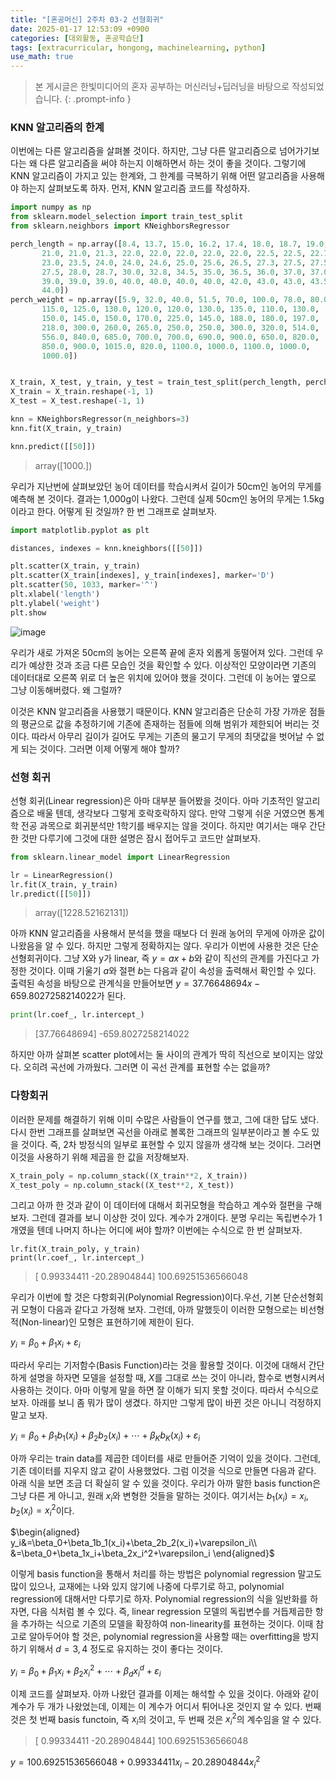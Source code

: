 ```yaml
---
title: "[혼공머신] 2주차 03-2 선형회귀"
date: 2025-01-17 12:53:09 +0900
categories: [대외활동, 혼공학습단]
tags: [extracurricular, hongong, machinelearning, python]
use_math: true
---
```

> 본 게시글은 한빛미디어의 혼자 공부하는 머신러닝+딥러닝을 바탕으로 작성되었습니다.
{: .prompt-info }

### KNN 알고리즘의 한계
이번에는 다른 알고리즘을 살펴볼 것이다. 하지만, 그냥 다른 알고리즘으로 넘어가기보다는 왜 다른 알고리즘을 써야 하는지 이해하면서 하는 것이 좋을 것이다. 그렇기에 KNN 알고리즘이 가지고 있는 한계와, 그 한계를 극복하기 위해 어떤 알고리즘을 사용해야 하는지 살펴보도록 하자. 먼저, KNN 알고리즘 코드를 작성하자.

```python
import numpy as np
from sklearn.model_selection import train_test_split
from sklearn.neighbors import KNeighborsRegressor

perch_length = np.array([8.4, 13.7, 15.0, 16.2, 17.4, 18.0, 18.7, 19.0, 19.6, 20.0, 21.0,
       21.0, 21.0, 21.3, 22.0, 22.0, 22.0, 22.0, 22.0, 22.5, 22.5, 22.7,
       23.0, 23.5, 24.0, 24.0, 24.6, 25.0, 25.6, 26.5, 27.3, 27.5, 27.5,
       27.5, 28.0, 28.7, 30.0, 32.8, 34.5, 35.0, 36.5, 36.0, 37.0, 37.0,
       39.0, 39.0, 39.0, 40.0, 40.0, 40.0, 40.0, 42.0, 43.0, 43.0, 43.5,
       44.0])
perch_weight = np.array([5.9, 32.0, 40.0, 51.5, 70.0, 100.0, 78.0, 80.0, 85.0, 85.0, 110.0,
       115.0, 125.0, 130.0, 120.0, 120.0, 130.0, 135.0, 110.0, 130.0,
       150.0, 145.0, 150.0, 170.0, 225.0, 145.0, 188.0, 180.0, 197.0,
       218.0, 300.0, 260.0, 265.0, 250.0, 250.0, 300.0, 320.0, 514.0,
       556.0, 840.0, 685.0, 700.0, 700.0, 690.0, 900.0, 650.0, 820.0,
       850.0, 900.0, 1015.0, 820.0, 1100.0, 1000.0, 1100.0, 1000.0,
       1000.0])


X_train, X_test, y_train, y_test = train_test_split(perch_length, perch_weight, random_state=0)
X_train = X_train.reshape(-1, 1)
X_test = X_test.reshape(-1, 1)

knn = KNeighborsRegressor(n_neighbors=3)
knn.fit(X_train, y_train)

knn.predict([[50]])
```
> array([1000.])

우리가 지난번에 살펴보았던 농어 데이터를 학습시켜서 길이가 50cm인 농어의 무게를 예측해 본 것이다. 결과는 1,000g이 나왔다. 그런데 실제 50cm인 농어의 무게는 1.5kg이라고 한다. 어떻게 된 것일까? 한 번 그래프로 살펴보자.

```python
import matplotlib.pyplot as plt

distances, indexes = knn.kneighbors([[50]])

plt.scatter(X_train, y_train)
plt.scatter(X_train[indexes], y_train[indexes], marker='D')
plt.scatter(50, 1033, marker='^')
plt.xlabel('length')
plt.ylabel('weight')
plt.show
```
![image](https://www.dropbox.com/scl/fi/dz85b3k75muy9o3zxbiiy/2501170001-1.jpg?rlkey=lpcn6mb73ycu15ggcrsban2t1&st=91xdimel&raw=1)

우리가 새로 가져온 50cm의 농어는 오른쪽 끝에 혼자 외롭게 동떨어져 있다. 그런데 우리가 예상한 것과 조금 다른 모습인 것을 확인할 수 있다. 이상적인 모양이라면 기존의 데이터대로 오른쪽 위로 더 높은 위치에 있어야 했을 것이다. 그런데 이 농어는 옆으로 그냥 이동해버렸다. 왜 그럴까?

이것은 KNN 알고리즘을 사용했기 때문이다. KNN 알고리즘은 단순히 가장 가까운 점들의 평균으로 값을 추정하기에 기존에 존재하는 점들에 의해 범위가 제한되어 버리는 것이다. 따라서 아무리 길이가 길어도 무게는 기존의 물고기 무게의 최댓값을 벗어날 수 없게 되는 것이다. 그러면 이제 어떻게 해야 할까?

### 선형 회귀
선형 회귀(Linear regression)은 아마 대부분 들어봤을 것이다. 아마 기초적인 알고리즘으로 배울 텐데, 생각보다 그렇게 호락호락하지 않다. 만약 그렇게 쉬운 거였으면 통계학 전공 과목으로 회귀분석만 1학기를 배우지는 않을 것이다. 하지만 여기서는 매우 간단한 것만 다루기에 그것에 대한 설명은 잠시 접어두고 코드만 살펴보자.

```python
from sklearn.linear_model import LinearRegression

lr = LinearRegression()
lr.fit(X_train, y_train)
lr.predict([[50]])
```
> array([1228.52162131])

아까 KNN 알고리즘을 사용해서 분석을 했을 때보다 더 원래 농어의 무게에 아까운 값이 나왔음을 알 수 있다. 하지만 그렇게 정확하지는 않다. 우리가 이번에 사용한 것은 단순선형회귀이다. 그냥 X와 y가 linear, 즉 $y=ax+b$와 같이 직선의 관계를 가진다고 가정한 것이다. 이때 기울기 $a$와 절편 $b$는 다음과 같이 속성을 출력해서 확인할 수 있다. 출력된 속성을 바탕으로 관계식을 만들어보면 $y=37.76648694x-659.8027258214022$가 된다.
```python
print(lr.coef_, lr.intercept_)
```
> [37.76648694] -659.8027258214022

하지만 아까 살펴본 scatter plot에서는 둘 사이의 관계가 딱히 직선으로 보이지는 않았다. 오히려 곡선에 가까웠다. 그러면 이 곡선 관계를 표현할 수는 없을까?

### 다항회귀
이러한 문제를 해결하기 위해 이미 수많은 사람들이 연구를 했고, 그에 대한 답도 냈다. 다시 한번 그래프를 살펴보면 곡선을 아래로 볼록한 그래프의 일부분이라고 볼 수도 있을 것이다. 즉, 2차 방정식의 일부로 표현할 수 있지 않을까 생각해 보는 것이다. 그러면 이것을 사용하기 위해 제곱을 한 값을 저장해보자.

```python
X_train_poly = np.column_stack((X_train**2, X_train))
X_test_poly = np.column_stack((X_test**2, X_test))
```

그리고 아까 한 것과 같이 이 데이터에 대해서 회귀모형을 학습하고 계수와 절편을 구해보자. 그런데 결과를 보니 이상한 것이 있다. 계수가 2개이다. 분명 우리는 독립변수가 1개였을 텐데 나머지 하나는 어디에 써야 할까? 이번에는 수식으로 한 번 살펴보자.
```pyhton
lr.fit(X_train_poly, y_train)
print(lr.coef_, lr.intercept_)
```
> [  0.99334411 -20.28904844] 100.69251536566048

우리가 이번에 할 것은 다항회귀(Polynomial Regression)이다.우선, 기본 단순선형회귀 모형이 다음과 같다고 가정해 보자. 그런데, 아까 말했듯이 이러한 모형으로는 비선형적(Non-linear)인 모형은 표현하기에 제한이 된다.

$y_i=\beta_0+\beta_1x_i+\varepsilon_i$

따라서 우리는 기저함수(Basis Function)라는 것을 활용할 것이다. 이것에 대해서 간단하게 설명을 하자면 모델을 설정할 때, $X$를 그대로 쓰는 것이 아니라, 함수로 변형시켜서 사용하는 것이다. 아마 이렇게 말을 하면 잘 이해가 되지 못할 것이다. 따라서 수식으로 보자. 아래를 보니 좀 뭐가 많이 생겼다. 하지만 그렇게 많이 바뀐 것은 아니니 걱정하지 말고 보자. 

$y_i=\beta_0+\beta_1b_1(x_i)+\beta_2b_2(x_i)+\cdots+\beta_Kb_K(x_i)+\varepsilon_i$

아까 우리는 train data를 제곱한 데이터를 새로 만들어준 기억이 있을 것이다. 그런데, 기존 데이터를 지우지 않고 같이 사용했었다. 그럼 이것을 식으로 만들면 다음과 같다. 아래 식을 보면 조금 더 확실히 알 수 있을 것이다. 우리가 아까 말한 basis function은 그냥 다른 게 아니고, 원래 $x_i$와 변형한 것들을 말하는 것이다. 여기서는 $b_1(x_i)=x_i, b_2(x_i)=x_i^2$이다.

$\begin{aligned}
y_i&=\beta_0+\beta_1b_1(x_i)+\beta_2b_2(x_i)+\varepsilon_i\\
&=\beta_0+\beta_1x_i+\beta_2x_i^2+\varepsilon_i
\end{aligned}$

이렇게 basis function을 통해서 처리를 하는 방법은 polynomial regression 말고도 많이 있으나, 교재에는 나와 있지 않기에 나중에 다루기로 하고, polynomial regression에 대해서만 다루기로 하자. Polynomial regression의 식을 일반화를 하자면, 다음 식처럼 볼 수 있다. 즉, linear regression 모델의 독립변수를 거듭제곱한 항을 추가하는 식으로 기존의 모델을 확장하여 non-linearity를 표현하는 것이다. 이때 참고로 알아두어야 할 것은, polynomial regression을 사용할 때는 overfitting을 방지하기 위해서 $d=3, 4$ 정도로 유지하는 것이 좋다는 것이다.

$y_i=\beta_0+\beta_1x_i+\beta_2x_i^2+\cdots+\beta_dx_i^d+\varepsilon_i$

이제 코드를 살펴보자. 아까 나왔던 결과를 이제는 해석할 수 있을 것이다. 아래와 같이 계수가 두 개가 나왔었는데, 이제는 이 계수가 어디서 튀어나온 것인지 알 수 있다.  번째 것은 첫 번째 basis functoin, 즉 $x_i$의 것이고, 두 번째 것은 $x_i^2$의 계수임을 알 수 있다.

> [  0.99334411 -20.28904844] 100.69251536566048

$y=100.69251536566048+0.99334411x_i-20.28904844x_i^2$